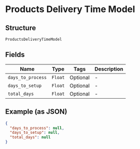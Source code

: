 
# Products Delivery Time Model

## Structure

`ProductsDeliveryTimeModel`

## Fields

| Name | Type | Tags | Description |
|  --- | --- | --- | --- |
| `days_to_process` | `Float` | Optional | - |
| `days_to_setup` | `Float` | Optional | - |
| `total_days` | `Float` | Optional | - |

## Example (as JSON)

```json
{
  "days_to_process": null,
  "days_to_setup": null,
  "total_days": null
}
```

